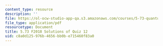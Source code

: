 ```yaml
---
content_type: resource
description: ''
file: https://ol-ocw-studio-app-qa.s3.amazonaws.com/courses/5-73-quantum-mechanics-i-fall-2018/c8a0d125976b4656bb0be715460f83a0_MIT5_73F18_quiz12_soln.pdf
file_type: application/pdf
resourcetype: Document
title: 5.73 F2018 Solutions of Quiz 12
uid: c8a0d125-976b-4656-bb0b-e715460f83a0
---
```


